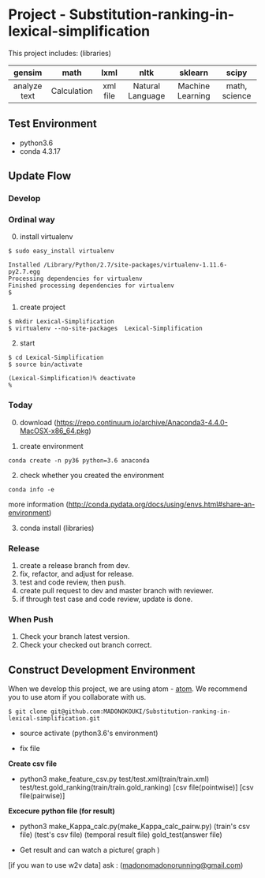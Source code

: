 # Project - Substitution-ranking-in-lexical-simplification
This project includes: (libraries)

| gensim | math | lxml | nltk | sklearn | scipy |
| :------: | :-------: | :------: | :------: | :------: | :------: |
| analyze text | Calculation | xml file | Natural Language | Machine Learning | math, science|


## Test Environment
-  python3.6
-  conda 4.3.17


## Update Flow



### Develop
### Ordinal way
0. install virtualenv
```
$ sudo easy_install virtualenv
```

```
Installed /Library/Python/2.7/site-packages/virtualenv-1.11.6-py2.7.egg
Processing dependencies for virtualenv
Finished processing dependencies for virtualenv
$
```
1. create project
```
$ mkdir Lexical-Simplification
$ virtualenv --no-site-packages  Lexical-Simplification
```
2. start
```
$ cd Lexical-Simplification
$ source bin/activate
```

```
(Lexical-Simplification)% deactivate                                                         
%
```

### Today

0. download (https://repo.continuum.io/archive/Anaconda3-4.4.0-MacOSX-x86_64.pkg)

1. create environment

```
conda create -n py36 python=3.6 anaconda
```

2. check whether you created the environment

```
conda info -e
```

more information (http://conda.pydata.org/docs/using/envs.html#share-an-environment)

3. conda install (libraries)

### Release
1. create a release branch from dev.
2. fix, refactor, and adjust for release.
3. test and code review, then push.
4. create pull request to dev and master branch with reviewer.
5. if through test case and code review, update is done.

### When Push
1. Check your branch latest version.
2. Check your checked out branch correct.

## Construct Development Environment
When we develop this project, we are using atom - [atom](https://atom.io/).
We recommend you to use atom if you collaborate with us.

```
$ git clone git@github.com:MADONOKOUKI/Substitution-ranking-in-lexical-simplification.git
```
- source activate (python3.6's environment)

- fix file

__Create csv file__

- python3 make_feature_csv.py test/test.xml(train/train.xml) test/test.gold_ranking(train/train.gold_ranking) [csv file(pointwise)]   [csv file(pairwise)]

__Excecure python file (for result)__

- python3 make_Kappa_calc.py(make_Kappa_calc_pairw.py) (train's csv file) (test's csv file)  (temporal result file) gold_test(answer file)

- Get result and can watch a picture( graph )

[if you wan to use w2v data] ask : (madonomadonorunning@gmail.com)
